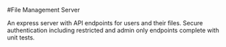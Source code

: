 #File Management Server

An express server with API endpoints for users and their files. Secure authentication including restricted and admin only endpoints complete with unit tests. 